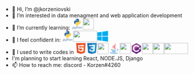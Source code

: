 - 👋 Hi, I’m @jkorzeniovski
- 👀 I’m interested in data menagment and web application development
- 🌱 I’m currently learning: 
 <img src="https://github.com/devicons/devicon/blob/master/icons/python/python-original-wordmark.svg" height="30px" width="30px"><img src="https://camo.githubusercontent.com/ac18665005b4292614735b188d530aaef130923b605838a83f876dc0d5409b9f/68747470733a2f2f7777772e722d70726f6a6563742e6f72672f6c6f676f2f526c6f676f2e737667" height="30px" width="30px">
- 💪 I feel confident in:
 <img src="https://github.com/devicons/devicon/blob/master/icons/python/python-original-wordmark.svg" height="30px" width="30px"><img src="https://anthoncode.com/wp-content/uploads/2019/01/postgre-sql-logo-png.png" height="30px" width="65px"><img src="https://github.com/devicons/devicon/raw/master/icons/windows8/windows8-original.svg" height="30px" width="30px">
- 💞️ I used to write codes in 
 <img src="https://raw.githubusercontent.com/devicons/devicon/master/icons/html5/html5-original.svg" height="30px" width="30px"><img src="https://raw.githubusercontent.com/devicons/devicon/master/icons/css3/css3-original.svg" height="30px" width="30px"><img src="https://camo.githubusercontent.com/6733a173667dae231d5dfa0554b5f5757ede3ce2b7390145219a87db2ee53880/68747470733a2f2f77696b696c6573732e6f72672f6d656469612f77696b6970656469612f636f6d6d6f6e732f322f32372f5048502d6c6f676f2e737667" height="30px" width="30px"><img src="https://raw.githubusercontent.com/devicons/devicon/master/icons/java/java-original.svg" height="30px" width="30px"><img src="https://camo.githubusercontent.com/fd26cea8eea13c1d1a5bb055f7301d7e1782384365a3abcb32574f8f90a55ef9/68747470733a2f2f77696b696c6573732e6f72672f6d656469612f77696b6970656469612f636f6d6d6f6e732f312f31382f49534f5f432532422532425f4c6f676f2e737667" height="30px" width="30px"><img src="https://raw.githubusercontent.com/devicons/devicon/master/icons/csharp/csharp-original.svg" height="30px" width="30px"><img src="https://static.vecteezy.com/system/resources/previews/000/378/532/original/xml-vector-icon.jpg" height="30px" width="30px"><img src="https://icons.veryicon.com/png/o/file-type/file-type-1/xsl-icon.png" height="30px" width="30px"><img src="https://anthoncode.com/wp-content/uploads/2019/01/postgre-sql-logo-png.png" height="30px" width="65px">
- I'm planning to start learning React, NODE.JS, Django
- 📫 How to reach me: discord - Korzen#4260
<!---
jkorzeniovski/jkorzeniovski is a ✨ special ✨ repository because its `README.md` (this file) appears on your GitHub profile.
You can click the Preview link to take a look at your changes.
--->
